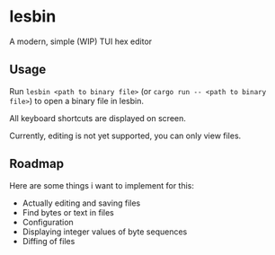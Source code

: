 # lesbin

A modern, simple (WIP) TUI hex editor

## Usage

Run `lesbin <path to binary file>` (or `cargo run -- <path to binary file>`) to open a binary file in lesbin.

All keyboard shortcuts are displayed on screen.

Currently, editing is not yet supported, you can only view files.

## Roadmap

Here are some things i want to implement for this:

* Actually editing and saving files
* Find bytes or text in files
* Configuration
* Displaying integer values of byte sequences
* Diffing of files
